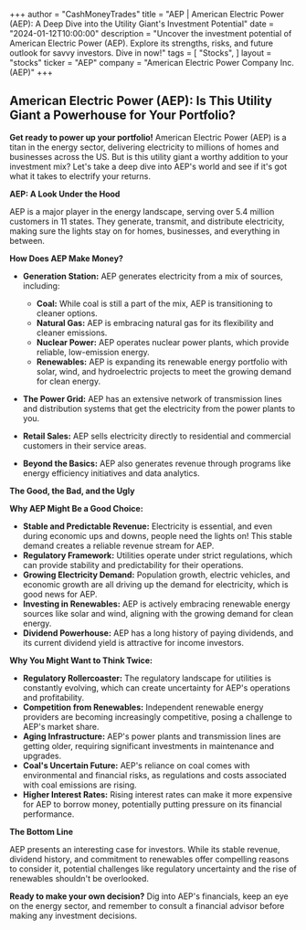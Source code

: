 +++
author = "CashMoneyTrades"
title = "AEP |  American Electric Power (AEP): A Deep Dive into the Utility Giant's Investment Potential"
date = "2024-01-12T10:00:00"
description = "Uncover the investment potential of American Electric Power (AEP). Explore its strengths, risks, and future outlook for savvy investors. Dive in now!"
tags = [
"Stocks",
]
layout = "stocks"
ticker = "AEP"
company = "American Electric Power Company Inc. (AEP)"
+++
        


## American Electric Power (AEP): Is This Utility Giant a Powerhouse for Your Portfolio?

**Get ready to power up your portfolio!** American Electric Power (AEP) is a titan in the energy sector, delivering electricity to millions of homes and businesses across the US. But is this utility giant a worthy addition to your investment mix? Let's take a deep dive into AEP's world and see if it's got what it takes to electrify your returns. 

**AEP: A Look Under the Hood**

AEP is a major player in the energy landscape, serving over 5.4 million customers in 11 states. They generate, transmit, and distribute electricity, making sure the lights stay on for homes, businesses, and everything in between. 

**How Does AEP Make Money?**

* **Generation Station:** AEP generates electricity from a mix of sources, including:
    * **Coal:** While coal is still a part of the mix, AEP is transitioning to cleaner options. 
    * **Natural Gas:**  AEP is embracing natural gas for its flexibility and cleaner emissions. 
    * **Nuclear Power:** AEP operates nuclear power plants, which provide reliable, low-emission energy.
    * **Renewables:** AEP is expanding its renewable energy portfolio with solar, wind, and hydroelectric projects to meet the growing demand for clean energy. 

* **The Power Grid:** AEP has an extensive network of transmission lines and distribution systems that get the electricity from the power plants to you. 

* **Retail Sales:**  AEP sells electricity directly to residential and commercial customers in their service areas.

* **Beyond the Basics:**  AEP also generates revenue through programs like energy efficiency initiatives and data analytics. 

**The Good, the Bad, and the Ugly**

**Why AEP Might Be a Good Choice:**

* **Stable and Predictable Revenue:** Electricity is essential, and even during economic ups and downs, people need the lights on! This stable demand creates a reliable revenue stream for AEP. 
* **Regulatory Framework:** Utilities operate under strict regulations, which can provide stability and predictability for their operations.
* **Growing Electricity Demand:**  Population growth, electric vehicles, and economic growth are all driving up the demand for electricity, which is good news for AEP. 
* **Investing in Renewables:** AEP is actively embracing renewable energy sources like solar and wind, aligning with the growing demand for clean energy.
* **Dividend Powerhouse:**  AEP has a long history of paying dividends, and its current dividend yield is attractive for income investors. 

**Why You Might Want to Think Twice:**

* **Regulatory Rollercoaster:** The regulatory landscape for utilities is constantly evolving, which can create uncertainty for AEP's operations and profitability.
* **Competition from Renewables:** Independent renewable energy providers are becoming increasingly competitive, posing a challenge to AEP's market share.
* **Aging Infrastructure:** AEP's power plants and transmission lines are getting older, requiring significant investments in maintenance and upgrades. 
* **Coal's Uncertain Future:** AEP's reliance on coal comes with environmental and financial risks, as regulations and costs associated with coal emissions are rising.
* **Higher Interest Rates:**  Rising interest rates can make it more expensive for AEP to borrow money, potentially putting pressure on its financial performance.

**The Bottom Line**

AEP presents an interesting case for investors. While its stable revenue, dividend history, and commitment to renewables offer compelling reasons to consider it, potential challenges like regulatory uncertainty and the rise of renewables shouldn't be overlooked.

**Ready to make your own decision?**  Dig into AEP's financials, keep an eye on the energy sector, and remember to consult a financial advisor before making any investment decisions.  


        